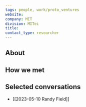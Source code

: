 ```yaml
---
tags: people, work/proto_ventures
website: 
company: MIT
division: MITei
title: 
contact_type: researcher
---
```

## About

## How we met

## Selected conversations
- [[2023-05-10 Randy Field]]